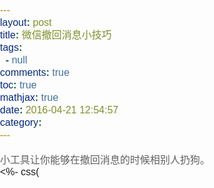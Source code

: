 ```yaml
---
layout: post
title: 微信撤回消息小技巧
tags:
  - null
comments: true
toc: true
mathjax: true
date: 2016-04-21 12:54:57
category:
---
```


<!-- HTML -->
<blockquote class="blockquote-center">小工具让你能够在撤回消息的时候相别人扔狗。</blockquote>




<!--more-->
<%- css(<style>
html, body, div, span, applet, object, iframe,
h1, h2, h3, h4, h5, h6, p, blockquote, pre,
a, abbr, acronym, address, big, cite, code,
del, dfn, em, img, ins, kbd, q, s, samp,
small, strike, strong, sub, sup, tt, var,
b, u, i, center,
dl, dt, dd, ol, ul, li,
fieldset, form, label, legend,
table, caption, tbody, tfoot, thead, tr, th, td,
article, aside, canvas, details, embed,
figure, figcaption, footer, header, hgroup,
menu, nav, output, ruby, section, summary,
time, mark, audio, video {
  margin: 0;
  padding: 0;
  border: 0;
  font-size: 100%;
  font-family: sans-serif;
  vertical-align: baseline; }

/* HTML5 display-role reset for older browsers */
article, aside, details, figcaption, figure,
footer, header, hgroup, menu, nav, section {
  display: block; }

body {
  line-height: 1; }

ol, ul {
  list-style: none; }

blockquote, q {
  quotes: none; }

blockquote:before, blockquote:after,
q:before, q:after {
  content: '';
  content: none; }

table {
  border-collapse: collapse;
  border-spacing: 0; }

body {
              /*background-color: #e9edf1;*/
    padding-top: 70px;
}

        #container {
            /*padding-top: 100px;*/
            /*font-size: 20px;*/
            text-align: center;

            /*margin: 0;*/
            /*padding: 0;*/
        }

        /*body > * {
            margin: 10px 0;

        }*/

        #container > p {
            margin: 15px auto 10px 10px;
            width: 100%;
            text-align: left;
            font-size: 14px;
            color: #34485f;
        }

        input {
            width: 100%;
            height: 40px;
            border-radius: 5px;
            border: none;
            font-size: 20px;
            background-color: #e9edf1;
        }


        #output {
            width: 100%;
            height: 40px;
            border-radius: 5px;
            border: none;
            font-size: 20px;
            background-color: #e9edf1;
            line-height: 40px;
        }

        button {


            margin: 10px;
            border-radius: 5px;
            font-size: 16px;
            height: 40px;
            width: 100px;
            background-color: 52c5fe;
            border: none;
            color: #ffffff;
        }
        h1 {
            visibility: hidden;
        }

        #container {
            /*box-shadow: 0px 0px 5px #bfbfbf;*/
            padding: 10px 20px;
            background-color: #ffffff;
            /*position: absolute;*/
            width: 90%;
            max-width: 90%;
            /*height: 60%;*/
            /*left: 50%;*/
            /*transform: translate(-50%, -50%);*/
            margin: auto;

            /*top: 50%;*/
        }

        #download {
          margin-top: 10px;
            /*position: absolute;*/
            /*bottom: 0;*/
            width: 100%;
        }
        img {
            width: 95px;
            height: 95px;
            /*position: absolute;*/
            /*left: 50%;*/
            /*transform: translateX(-50%);*/
            /*bottom: 5%;*/
        }

        #download > p {
            text-align: center;
            margin: 0;
            margin-top: 10px
        }

        #bottom-bar {
  background-color: white;
  position: fixed;
  top: 0;
  z-index: 3;
  display: block;
  width: 100%;
  height: 60px;
  border-bottom: #dcdef0 1px solid; }
  #bottom-bar #app-slogan {
    font-size: 1em;
    color: #484b50;
    top: 50%;
    position: absolute;
    -webkit-transform: translateY(-50%);
    transform: translateY(-50%);
    left: 70px; }
  #bottom-bar p {
    margin-top: 5px;
    font-size: 12px;
    color: #99a0a7; }
  #bottom-bar a {
    display: block;
    /*outline: none;*/
    border: 1px solid #3d464d;
    border-radius: 3px;
    top: 50%;
    text-align: center;
    position: absolute;
    -webkit-transform: translateY(-50%);
    transform: translateY(-50%);
    font-size: 14px;
    line-height: 30px;
    color: #3d464d;
    width: 86px;
    height: 30px;
    right: 20px;
    text-decoration: none; }

    </style>) %>

<%- js(<script>
        function reverse(s){
            return s.split("").reverse().join("");
        }
        function gentext() {
            var name = document.querySelector("input[name=name]").value;
            var suffix = document.querySelector("input[name=suffix]").value;
            //suffix = reverse(suffix);

            var output = document.querySelector("#output");
            output.value = String.fromCharCode(65197)+suffix +String.fromCharCode(65197) + name;
            // document.write("<h1 style='padding: 100px 100px'>"+name+"&#8238;"+suffix +"&#8237;</h1>")
            output.setSelectionRange(0, output.value.length);
            // output.innerHTML = "+name+"&#8238;"+suffix +"&#8237;
            // output.style.visibility = "visible";
            // document.write("")
        }
    </script>) %>


<div id="container">
    <p>名字</p>
    <input type="text" name="name">
    <p>后缀</p>
    <input type="text" name="suffix">

    <button type="button" onclick="gentext();">生成</button>
    <input onclick="this.setSelectionRange(0, this.value.length);" id="output">
    <p>长按二维码下载即刻</p></div> -->
    <p id="info">
        第一步：输入想要的名字，点击生成 <br/><br/>

        第二步：完整替换微信／QQ名字 <br/><br/>

        第三步：在对话中撤回消息，就会出现“XXX撤回了一条消息并XXXX”的效果 <br/><br/>

        第四步：该效果会出现在别人的聊天界面里，本人的聊天界面里只显示撤回了一条消息，所以要问别人是否成功才知道
    </p>

</div>
